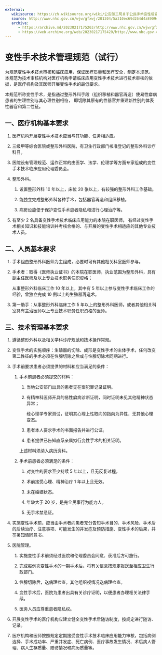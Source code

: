 ```yaml
---
external: 
   wikisource: https://zh.wikisource.org/wiki/公安部三局关于公民手术变性后变更户口登记性别项目有关问题的批复
   source: http://www.nhc.gov.cn/wjw/gfxwj/201304/5a310ec69d264d4a890949d0b2fbcaf7.shtml
   archive: 
      - https://archive.md/20230217175203/http://www.nhc.gov.cn/wjw/gfxwj/201304/5a310ec69d264d4a890949d0b2fbcaf7.shtml
      - https://web.archive.org/web/20230217175420/http://www.nhc.gov.cn/cmsresources/mohyzs/cmsrsdocument/doc6592.doc
---
```


# 变性手术技术管理规范（试行）

为规范变性手术技术审核和临床应用，保证医疗质量和医疗安全，制定本规范。
本规范为技术审核机构对医疗机构申请临床应用变性手术技术进行技术审核的依据，是医疗机构及其医师开展变性手术的最低要求。

本规范所称变性手术，是指通过整形外科手段（组织移植和器官再造）使易性癖病患者的生理性别与其心理性别相符，
即切除其原有的性器官并重建新性别的体表性器官和第二性征。

## 一、医疗机构基本要求

1. 医疗机构开展变性手术技术应当与其功能、任务相适应。

1. 三级甲等综合医院或整形外科医院，有卫生行政部门核准登记的整形外科诊疗科目。

1. 医院设有管理规范、运作正常的由医学、法学、伦理学等方面专家组成的变性手术技术临床应用伦理委员会。

1. 整形外科。

   1. 设置整形外科 10 年以上，床位 20 张以上，有较强的整形外科工作基础。

   1. 能独立完成整形外科各种手术，包括器官再造和组织移植。

   1. 病房设施便于保护变性手术患者隐私和进行心理治疗等。

1. 有至少 2 名具备变性手术技术临床应用能力的本院在职医师，
   有经过变性手术相关知识和技能培训并考核合格的、与开展的变性手术相适应的其他专业技术人员。

## 二、人员基本要求

1. 手术组由整形外科医师为主组成，必要时可有其他相关科室医师参与。

1. 手术者：取得《医师执业证书》的本院在职医师，执业范围为整形外科，具有副主任医师及以上专业技术职务任职资格；

   从事整形外科临床工作 10 年以上，其中有 5 年以上参与变性手术临床工作的经验，曾独立完成 10 例以上的生殖器再造术。

1. 第一助手：从事整形外科临床工作 5 年以上的整形外科医师，或者其他相关科室具有主治医师以上专业技术职务任职资格的医师。

## 三、技术管理基本要求

1. 遵循整形外科以及相关学科诊疗规范和技术操作常规。

1. 变性手术的实施顺序：生殖器的切除、成形是变性手术的主体手术，任何改变第二性征的手术必须在性腺切除之后或与性腺切除术同期进行。

1. 手术前要求患者必须提供的材料和应当满足的条件：

   1. 手术前患者必须提交的材料：

      1. 当地公安部门出具的患者无在案犯罪记录证明。

      1. 有精神科医师开具的易性癖病诊断证明，同时证明未见其他精神状态异常；

         经心理学专家测试，证明其心理上性取向的指向为异性，无其他心理变态。

      1. 患者本人要求手术的书面报告并进行公证。

      1. 患者提供已告知直系亲属拟行变性手术的相关证明。

      上述材料须纳入病历资料。

   1. 手术前患者必须满足的条件：

      1. 对变性的要求至少持续 5 年以上，且无反复过程。

      1. 术前接受心理、精神治疗 1 年以上且无效。

      1. 未在婚姻状态。

      1. 年龄大于 20 岁，是完全民事行为能力人。

      1. 无手术禁忌证。

1. 实施变性手术前，应当由手术者向患者充分告知手术目的、手术风险、手术后的后续治疗、注意事项、可能发生的并发症及预防措施、变性手术的后果，并签署知情同意书。

1. 医院管理。

   1. 实施变性手术前须经过医院和伦理委员会同意，获准后方可施行。

   1. 完成每例次变性手术的一期手术后，将有关信息按规定报送至相应卫生行政部门。

   1. 性腺切除后，送病理检查，其他组织视情况送病理检查。

   1. 变性手术后，医院为患者出具有关诊疗证明，以便患者办理相关法律手续。

   1. 医务人员应尊重患者隐私权。

1. 开展变性手术的医疗机构应建立健全变性手术后随访制度，按规定进行随访、记录。

1. 医疗机构和医师按照规定定期接受变性手术技术临床应用能力审核，包括病例选择、手术成功率、严重并发症、死亡病例、医疗事故发生情况、术后病人管理、病人生存质量、随访情况和病历质量等。
